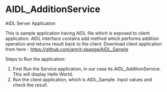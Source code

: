 # AIDL_AdditionService
AIDL Server Application

This is sample application having AIDL file which is exposed to client application.
AIDL interface contains add method which performs addition operation and returns result back to the client. 
Download client application from here - <a>https://github.com/amrit-sbagga/AIDL_Sample</a>

Steps to Run the application:

1. First Run the Service application, in our case its AIDL_AdditionService. This will display Hello World.
2. Run the client application, which is AIDL_Sample. Input values and check the result.
